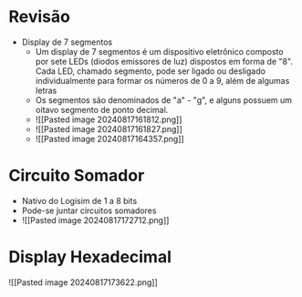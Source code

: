# Revisão

- Display de 7 segmentos
	- Um display de 7 segmentos é um dispositivo eletrônico composto por sete LEDs (diodos emissores de luz) dispostos em forma de "8". Cada LED, chamado segmento, pode ser ligado ou desligado individualmente para formar os números de 0 a 9, além de algumas letras
	- Os segmentos são denominados de "a" - "g", e alguns possuem um oitavo segmento de ponto decimal.
	- ![[Pasted image 20240817161812.png]]
	- ![[Pasted image 20240817161827.png]]
	- ![[Pasted image 20240817164357.png]]

# Circuito Somador
- Nativo do Logisim de 1 a 8 bits
- Pode-se juntar circuitos somadores
- ![[Pasted image 20240817172712.png]]

# Display Hexadecimal 
![[Pasted image 20240817173622.png]]